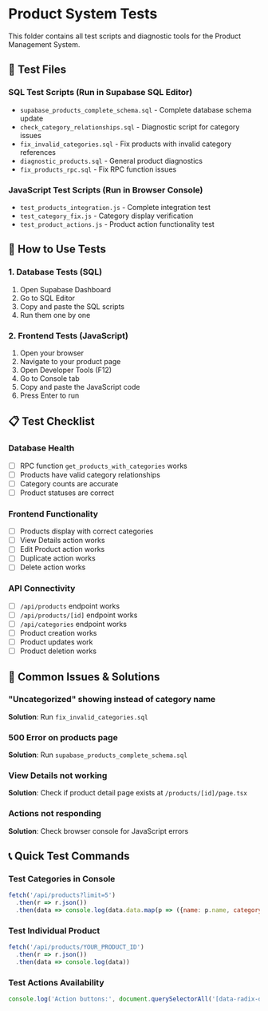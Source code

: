 # Product System Tests

This folder contains all test scripts and diagnostic tools for the Product Management System.

## 📁 Test Files

### SQL Test Scripts (Run in Supabase SQL Editor)
- `supabase_products_complete_schema.sql` - Complete database schema update
- `check_category_relationships.sql` - Diagnostic script for category issues
- `fix_invalid_categories.sql` - Fix products with invalid category references
- `diagnostic_products.sql` - General product diagnostics
- `fix_products_rpc.sql` - Fix RPC function issues

### JavaScript Test Scripts (Run in Browser Console)
- `test_products_integration.js` - Complete integration test
- `test_category_fix.js` - Category display verification
- `test_product_actions.js` - Product action functionality test

## 🚀 How to Use Tests

### 1. Database Tests (SQL)
1. Open Supabase Dashboard
2. Go to SQL Editor
3. Copy and paste the SQL scripts
4. Run them one by one

### 2. Frontend Tests (JavaScript)
1. Open your browser
2. Navigate to your product page
3. Open Developer Tools (F12)
4. Go to Console tab
5. Copy and paste the JavaScript code
6. Press Enter to run

## 📋 Test Checklist

### Database Health
- [ ] RPC function `get_products_with_categories` works
- [ ] Products have valid category relationships
- [ ] Category counts are accurate
- [ ] Product statuses are correct

### Frontend Functionality
- [ ] Products display with correct categories
- [ ] View Details action works
- [ ] Edit Product action works
- [ ] Duplicate action works
- [ ] Delete action works

### API Connectivity
- [ ] `/api/products` endpoint works
- [ ] `/api/products/[id]` endpoint works
- [ ] `/api/categories` endpoint works
- [ ] Product creation works
- [ ] Product updates work
- [ ] Product deletion works

## 🔧 Common Issues & Solutions

### "Uncategorized" showing instead of category name
**Solution**: Run `fix_invalid_categories.sql`

### 500 Error on products page
**Solution**: Run `supabase_products_complete_schema.sql`

### View Details not working
**Solution**: Check if product detail page exists at `/products/[id]/page.tsx`

### Actions not responding
**Solution**: Check browser console for JavaScript errors

## 📞 Quick Test Commands

### Test Categories in Console
```javascript
fetch('/api/products?limit=5')
  .then(r => r.json())
  .then(data => console.log(data.data.map(p => ({name: p.name, category: p.category_name}))))
```

### Test Individual Product
```javascript
fetch('/api/products/YOUR_PRODUCT_ID')
  .then(r => r.json())
  .then(data => console.log(data))
```

### Test Actions Availability
```javascript
console.log('Action buttons:', document.querySelectorAll('[data-radix-dropdown-menu-trigger]').length)
```
